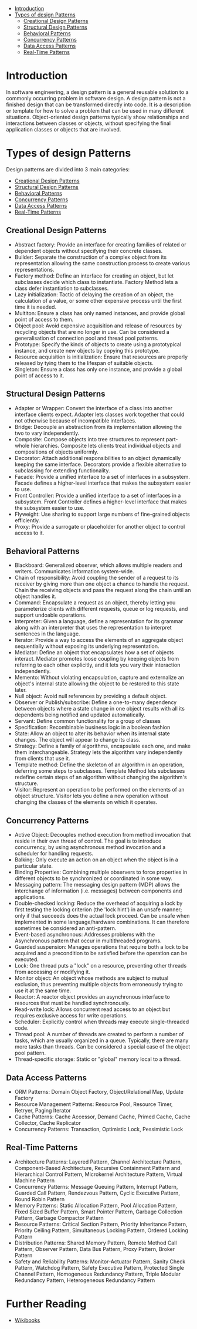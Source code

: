 - [Introduction](#introduction)
- [Types of design Patterns](#types-of-design-patterns)
	- [Creational Design Patterns](#creational-design-patterns)
	- [Structural Design Patterns](#structural-design-patterns)
	- [Behavioral Patterns](#behavioral-patterns)
	- [Concurrency Patterns](#concurrency-patterns)
	- [Data Access Patterns](#data-access-patterns)
	- [Real-Time Patterns](#real-time-patterns)

# Introduction
In software engineering, a design pattern is a general reusable solution to a commonly occurring problem in software design. A design pattern is not a finished design that can be transformed directly into code. It is a description or template for how to solve a problem that can be used in many different situations. Object-oriented design patterns typically show relationships and interactions between classes or objects, without specifying the final application classes or objects that are involved.
# Types of design Patterns
Design patterns are divided into 3 main categories:
- [Creational Design Patterns](#creational-design-patterns)
- [Structural Design Patterns](#structural-design-patterns)
- [Behavioral Patterns](#behavioral-patterns)
- [Concurrency Patterns](#concurrency-patterns)
- [Data Access Patterns](#data-access-patterns)
- [Real-Time Patterns](#real-time-patterns)
## Creational Design Patterns
- Abstract factory: Provide an interface for creating families of related or dependent objects without specifying their concrete classes.
- Builder: Separate the construction of a complex object from its representation allowing the same construction process to create various representations.
- Factory method: Define an interface for creating an object, but let subclasses decide which class to instantiate. Factory Method lets a class defer instantiation to subclasses.
- Lazy initialization: Tactic of delaying the creation of an object, the calculation of a value, or some other expensive process until the first time it is needed.
- Multiton: Ensure a class has only named instances, and provide global point of access to them.
- Object pool: Avoid expensive acquisition and release of resources by recycling objects that are no longer in use. Can be considered a generalisation of connection pool and thread pool patterns.
- Prototype: Specify the kinds of objects to create using a prototypical instance, and create new objects by copying this prototype.
- Resource acquisition is initialization: Ensure that resources are properly released by tying them to the lifespan of suitable objects.
- Singleton: Ensure a class has only one instance, and provide a global point of access to it.

## Structural Design Patterns
- Adapter or Wrapper: Convert the interface of a class into another interface clients expect. Adapter lets classes work together that could not otherwise because of incompatible interfaces.
- Bridge: Decouple an abstraction from its implementation allowing the two to vary independently.
- Composite: Compose objects into tree structures to represent part-whole hierarchies. Composite lets clients treat individual objects and compositions of objects uniformly.
- Decorator: Attach additional responsibilities to an object dynamically keeping the same interface. Decorators provide a flexible alternative to subclassing for extending functionality.
- Facade: Provide a unified interface to a set of interfaces in a subsystem. Facade defines a higher-level interface that makes the subsystem easier to use.
- Front Controller: Provide a unified interface to a set of interfaces in a subsystem. Front Controller defines a higher-level interface that makes the subsystem easier to use.
- Flyweight: Use sharing to support large numbers of fine-grained objects efficiently.
- Proxy: Provide a surrogate or placeholder for another object to control access to it.

## Behavioral Patterns
- Blackboard: Generalized observer, which allows multiple readers and writers. Communicates information system-wide.
- Chain of responsibility: Avoid coupling the sender of a request to its receiver by giving more than one object a chance to handle the request. Chain the receiving objects and pass the request along the chain until an object handles it.
- Command: Encapsulate a request as an object, thereby letting you parameterize clients with different requests, queue or log requests, and support undoable operations.
- Interpreter: Given a language, define a representation for its grammar along with an interpreter that uses the representation to interpret sentences in the language.
- Iterator: Provide a way to access the elements of an aggregate object sequentially without exposing its underlying representation.
- Mediator: Define an object that encapsulates how a set of objects interact. Mediator promotes loose coupling by keeping objects from referring to each other explicitly, and it lets you vary their interaction independently.
- Memento: Without violating encapsulation, capture and externalize an object's internal state allowing the object to be restored to this state later.
- Null object: Avoid null references by providing a default object.
- Observer or Publish/subscribe: Define a one-to-many dependency between objects where a state change in one object results with all its dependents being notified and updated automatically.
- Servant: Define common functionality for a group of classes
- Specification: Recombinable business logic in a boolean fashion
- State: Allow an object to alter its behavior when its internal state changes. The object will appear to change its class.
- Strategy: Define a family of algorithms, encapsulate each one, and make them interchangeable. Strategy lets the algorithm vary independently from clients that use it.
- Template method: Define the skeleton of an algorithm in an operation, deferring some steps to subclasses. Template Method lets subclasses redefine certain steps of an algorithm without changing the algorithm's structure.
- Visitor: Represent an operation to be performed on the elements of an object structure. Visitor lets you define a new operation without changing the classes of the elements on which it operates.

## Concurrency Patterns
- Active Object: Decouples method execution from method invocation that reside in their own thread of control. The goal is to introduce concurrency, by using asynchronous method invocation and a scheduler for handling requests.
- Balking: Only execute an action on an object when the object is in a particular state.
- Binding Properties: Combining multiple observers to force properties in different objects to be synchronized or coordinated in some way.
- Messaging pattern: The messaging design pattern (MDP) allows the interchange of information (i.e. messages) between components and applications.
- Double-checked locking: Reduce the overhead of acquiring a lock by first testing the locking criterion (the 'lock hint') in an unsafe manner; only if that succeeds does the actual lock proceed. Can be unsafe when implemented in some language/hardware combinations. It can therefore sometimes be considered an anti-pattern.
- Event-based asynchronous: Addresses problems with the Asynchronous pattern that occur in multithreaded programs.
- Guarded suspension: Manages operations that require both a lock to be acquired and a precondition to be satisfied before the operation can be executed.
- Lock: One thread puts a "lock" on a resource, preventing other threads from accessing or modifying it.
- Monitor object: An object whose methods are subject to mutual exclusion, thus preventing multiple objects from erroneously trying to use it at the same time.
- Reactor: A reactor object provides an asynchronous interface to resources that must be handled synchronously.
- Read-write lock: Allows concurrent read access to an object but requires exclusive access for write operations.
- Scheduler: Explicitly control when threads may execute single-threaded code.
- Thread pool: A number of threads are created to perform a number of tasks, which are usually organized in a queue. Typically, there are many more tasks than threads. Can be considered a special case of the object pool pattern.
- Thread-specific storage: Static or "global" memory local to a thread.

## Data Access Patterns
- ORM Patterns: Domain Object Factory, Object/Relational Map, Update Factory
- Resource Management Patterns: Resource Pool, Resource Timer, Retryer, Paging Iterator
- Cache Patterns: Cache Accessor, Demand Cache, Primed Cache, Cache Collector, Cache Replicator
- Concurrency Patterns: Transaction, Optimistic Lock, Pessimistic Lock

## Real-Time Patterns
- Architecture Patterns: Layered Pattern, Channel Architecture Pattern, Component-Based Architecture, Recursive Containment Pattern and Hierarchical Control Pattern, Microkernel Architecture Pattern, Virtual Machine Pattern
- Concurrency Patterns: Message Queuing Pattern, Interrupt Pattern, Guarded Call Pattern, Rendezvous Pattern, Cyclic Executive Pattern, Round Robin Pattern
- Memory Patterns: Static Allocation Pattern, Pool Allocation Pattern, Fixed Sized Buffer Pattern, Smart Pointer Pattern, Garbage Collection Pattern, Garbage Compactor Pattern
- Resource Patterns: Critical Section Pattern, Priority Inheritance Pattern, Priority Ceiling Pattern, Simultaneous Locking Pattern, Ordered Locking Pattern
- Distribution Patterns: Shared Memory Pattern, Remote Method Call Pattern, Observer Pattern, Data Bus Pattern, Proxy Pattern, Broker Pattern
- Safety and Reliability Patterns: Monitor-Actuator Pattern, Sanity Check Pattern, Watchdog Pattern, Safety Executive Pattern, Protected Single Channel Pattern, Homogeneous Redundancy Pattern, Triple Modular Redundancy Pattern, Heterogeneous Redundancy Pattern

# Further Reading
- [Wikibooks](https://en.wikibooks.org/wiki/Introduction_to_Software_Engineering/Architecture/Design_Patterns#Definition_of_a_Design_Pattern)